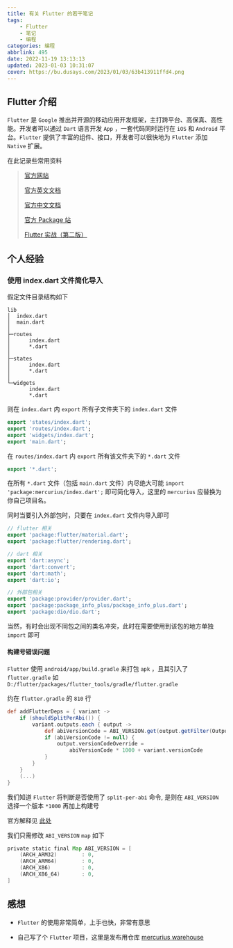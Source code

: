 ```yaml
---
title: 有关 Flutter 的若干笔记
tags:
    - Flutter
    - 笔记
    - 编程
categories: 编程
abbrlink: 495
date: 2022-11-19 13:13:13
updated: 2023-01-03 10:31:07
cover: https://bu.dusays.com/2023/01/03/63b413911ffd4.png
---
```


## Flutter 介绍

`Flutter` 是 `Google` 推出并开源的移动应用开发框架，主打跨平台、高保真、高性能。开发者可以通过 `Dart` 语言开发 `App` ，一套代码同时运行在 `iOS` 和 `Android` 平台。`Flutter` 提供了丰富的组件、接口，开发者可以很快地为 `Flutter` 添加 `Native` 扩展。

在此记录些常用资料

> [官方网站](https://flutter.dev/)
>
> [官方英文文档](https://docs.flutter.dev/)
>
> [官方中文文档](https://flutter.cn/docs)
>
> [官方 Package 站](https://pub.dev/)
>
> [Flutter 实战（第二版）](https://book.flutterchina.club/)

## 个人经验

### 使用 index.dart 文件简化导入

假定文件目录结构如下

```plaintext
lib
│  index.dart
│  main.dart
│
├─routes
│      index.dart
│      *.dart
│
├─states
│      index.dart
│      *.dart
│
└─widgets
       index.dart
       *.dart
```

则在 `index.dart` 内 `export` 所有子文件夹下的 `index.dart` 文件

```dart
export 'states/index.dart';
export 'routes/index.dart';
export 'widgets/index.dart';
export 'main.dart';
```

在 `routes/index.dart` 内 `export` 所有该文件夹下的 `*.dart` 文件

```dart
export '*.dart';
```

在所有 `*.dart` 文件（包括 `main.dart` 文件）内尽绝大可能 `import 'package:mercurius/index.dart';` 即可简化导入，这里的 `mercurius` 应替换为你自己项目名。

同时当要引入外部包时，只要在 `index.dart` 文件内导入即可

```dart
// flutter 相关
export 'package:flutter/material.dart';
export 'package:flutter/rendering.dart';

// dart 相关
export 'dart:async';
export 'dart:convert';
export 'dart:math';
export 'dart:io';

// 外部包相关
export 'package:provider/provider.dart';
export 'package:package_info_plus/package_info_plus.dart';
export 'package:dio/dio.dart';
```

当然，有时会出现不同包之间的类名冲突，此时在需要使用到该包的地方单独 `import` 即可

#### 构建号错误问题

`Flutter` 使用 `android/app/build.gradle` 来打包 `apk` ，且其引入了 `flutter.gradle` 如 `D:/flutter/packages/flutter_tools/gradle/flutter.gradle`

约在 `flutter.gradle` 的 `810` 行

```gradle
def addFlutterDeps = { variant ->
    if (shouldSplitPerAbi()) {
        variant.outputs.each { output ->
            def abiVersionCode = ABI_VERSION.get(output.getFilter(OutputFile.ABI))
            if (abiVersionCode != null) {
                output.versionCodeOverride =
                    abiVersionCode * 1000 + variant.versionCode
            }
        }
    }
    (...)
}
```

我们知道 `Flutter` 将判断是否使用了 `split-per-abi` 命令, 是则在 `ABI_VERSION` 选择一个版本 `*1000` 再加上构建号

官方解释见 [此处](https://developer.android.com/studio/build/configure-apk-splits)

我们只需修改 `ABI_VERSION` `map` 如下

```gradle
private static final Map ABI_VERSION = [
    (ARCH_ARM32)        : 0,
    (ARCH_ARM64)        : 0,
    (ARCH_X86)          : 0,
    (ARCH_X86_64)       : 0,
]
```

## 感想

- `Flutter` 的使用非常简单，上手也快，非常有意思

- 自己写了个 `Flutter` 项目，这里是发布用仓库 [mercurius warehouse](https://github.com/Cierra-Runis/mercurius_warehouse)

